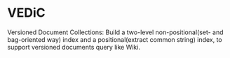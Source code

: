 # VEDiC
Versioned Document Collections: Build a two-level non-positional(set- and bag-oriented way) index 
and a positional(extract common string) index, to support versioned documents query like Wiki.
